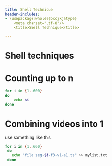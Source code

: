 ```yaml
---
title: Shell Technique
header-includes:
- \usepackage[whole]{bxcjkjatype}
	<meta charset="utf-8"/>
	<title>Shell Technique</title>

---
```


# Shell techniques

# Counting up to n
```sh
for i in {1..600}
do
	echo $i
done
```


# Combining videos into 1
use something like this
```sh
for i in {1..660}
 do
   echo "file seg-$i-f3-v1-a1.ts" >> mylist.txt
 done
```
